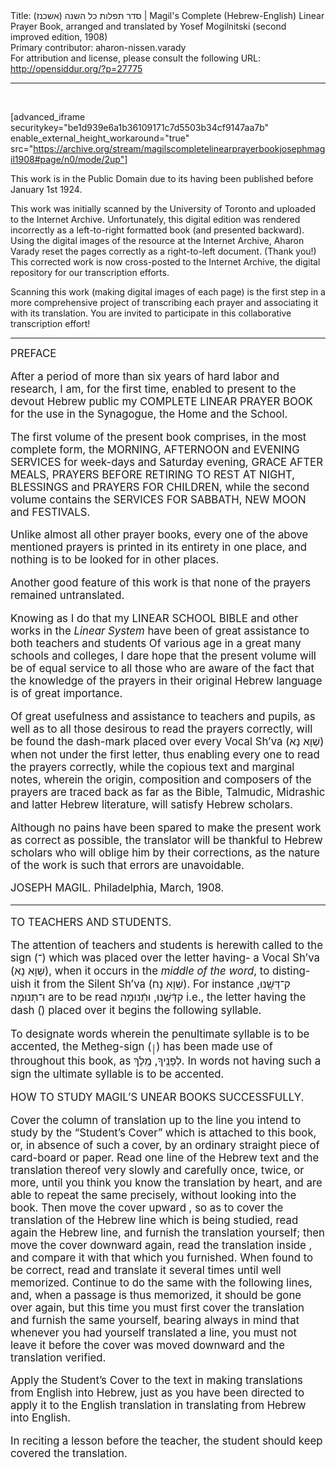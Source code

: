 <html>
<head></head>
<body>
Title: סדר תפלות כל השנה (אשכנז)‏ | Magil's Complete (Hebrew-English) Linear Prayer Book, arranged and translated by Yosef Mogilnitski (second improved edition, 1908)<br />
Primary contributor: aharon-nissen.varady<br />
For attribution and license, please consult the following URL: <a href="http://opensiddur.org/?p=27775">http://opensiddur.org/?p=27775</a>
<p />
<hr />

&nbsp;

[advanced_iframe securitykey="be1d939e6a1b36109171c7d5503b34cf9147aa7b" enable_external_height_workaround="true" src="https://archive.org/stream/magilscompletelinearprayerbookjosephmagil1908#page/n0/mode/2up"]

This work is in the Public Domain due to its having been published before January 1st 1924.

This work was initially scanned by the University of Toronto and uploaded to the Internet Archive. Unfortunately, this digital edition was rendered incorrectly as a left-to-right formatted book (and presented backward). Using the digital images of the resource at the Internet Archive, Aharon Varady reset the pages correctly as a right-to-left document. (Thank you!) This corrected work is now cross-posted to the Internet Archive, the digital repository for our transcription efforts.

Scanning this work (making digital images of each page) is the first step in a more comprehensive project of transcribing each prayer and associating it with its translation. You are invited to participate in this collaborative transcription effort!

<hr />

<div class="english" style="font-size: 1.2em;">
PREFACE


After a period of more than six years of hard labor and research, I am, for the first time, enabled to present to the devout Hebrew public my COMPLETE LINEAR PRAYER BOOK for the use in the Synagogue, the Home and the School. 

The first volume of the present book comprises, in the most complete form, the MORNING, AFTERNOON and EVENING SERVICES for week-days and Saturday evening, GRACE AFTER MEALS, PRAYERS BEFORE RETIRING TO REST AT NIGHT, BLESSINGS and PRAYERS FOR CHILDREN, while the second volume contains the SERVICES FOR SABBATH, NEW MOON and FESTIVALS. 

Unlike almost all other prayer books, every one of the above mentioned prayers is printed in its entirety in one place, and nothing is to be looked for in other places. 

Another good feature of this work is that none of the prayers remained untranslated. 

Knowing as I do that my LINEAR SCHOOL BIBLE and other works in the <em>Linear System</em> have been of great assistance to both teachers and students Of various age in a great many schools and colleges, I dare hope that the present volume will be of equal service to all those who are aware of the fact that the knowledge of the prayers in their original Hebrew language is of great importance. 

Of great usefulness and assistance to teachers and pupils, as well as to all those desirous to read the prayers correctly, will be found the dash-mark placed over every Vocal Sh’va (שְׁוָא נָא) when not under the first letter, thus enabling every one to read the prayers correctly, while the copious text and marginal notes, wherein the origin, composition and composers of the prayers are traced back as far as the Bible, Talmudic, Midrashic and latter Hebrew literature, will satisfy Hebrew scholars. 

Although no pains have been spared to make the present work as correct as possible, the translator will be thankful to Hebrew scholars who will oblige him by their corrections, as the nature of the work is such that errors are unavoidable. 

JOSEPH MAGIL. 
Philadelphia, March, 1908. 

<hr />

TO TEACHERS AND STUDENTS. 

The attention of teachers and students is herewith called to the sign (־) which was placed over the letter having- a Vocal Sh’va (שְׁוָא נָא), when it occurs in the <em>middle of the word</em>, to disting-uish it from the Silent Sh’va (שְׁוָא נָח). For instance קִ־דְּשָֽׁנוּ, וּ־תְנוּמָה are to be read קִדְּֿשָֽׁנוּ, וּתְֿנוּמָה i.e., the letter having the dash (ֿ) placed over it begins the following syllable. 

To designate words wherein the penultimate syllable is to be accented, the Metheg-sign (<sub>׀</sub>) has been made use of throughout this book, as לְפָנֶֽיךָ, מֶֽלֶךְ. In words not having such a sign the ultimate syllable is to be accented. 

HOW TO STUDY MAGIL’S UNEAR BOOKS SUCCESSFULLY. 

Cover the column of translation up to the line you intend to study by the “Student’s Cover” which is attached to this book, or, in absence of such a cover, by an ordinary straight piece of card-board or paper. Read one line of the Hebrew text and the translation thereof very slowly and carefully once, twice, or more, until you think you know the translation by heart, and are able to repeat the same precisely, without looking into the book. Then move the cover upward , so as to cover the translation of the Hebrew line which is being studied, read again the Hebrew line, and furnish the translation yourself; then move the cover downward again, read the translation inside , and compare it with that which you furnished. When found to be correct, read and translate it several times until well memorized. Continue to do the same with the following lines, and, when a passage is thus memorized, it should be gone over again, but this time you must first cover the translation and furnish the same yourself, bearing always in mind that whenever you had yourself translated a line, you must not leave it before the cover was moved downward and the translation verified. 

Apply the Student’s Cover to the text in making translations from English into Hebrew, just as you have been directed to apply it to the English translation in translating from Hebrew into English. 

In reciting a lesson before the teacher, the student should keep covered the translation. 
</div>

&nbsp;
</body>
</html>